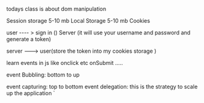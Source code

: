 todays class is about dom manipulation 


Session storage 5-10 mb
Local Storage  5-10 mb
Cookies 



user ---- > sign in () Server (it will use your username and password and generate a token)


server ---> user(store the token into my cookies storage )


learn events in js like onclick etc onSubmit .....



event Bubbling: bottom to up 

event capturing: top to bottom 
event delegation: this is the strategy to scale up the application `